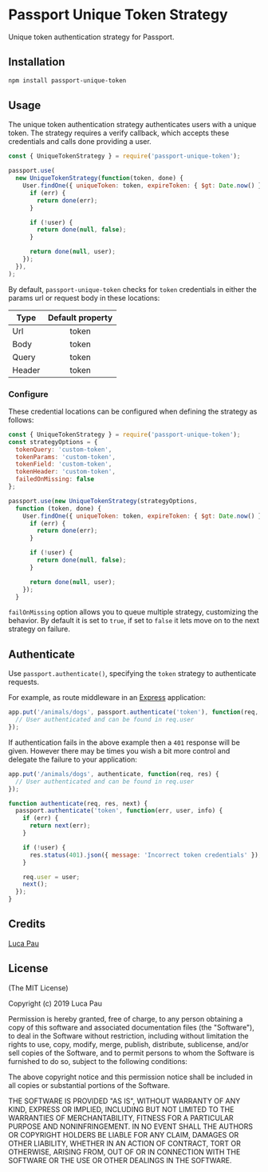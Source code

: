 # Passport Unique Token Strategy

Unique token authentication strategy for Passport.

## Installation

```sh
npm install passport-unique-token
```

## Usage

The unique token authentication strategy authenticates users with a unique token. The strategy requires a verify callback, which accepts these credentials and calls done providing a user.

```javascript
const { UniqueTokenStrategy } = require('passport-unique-token');

passport.use(
  new UniqueTokenStrategy(function(token, done) {
    User.findOne({ uniqueToken: token, expireToken: { $gt: Date.now() } }, function(err, user) {
      if (err) {
        return done(err);
      }

      if (!user) {
        return done(null, false);
      }

      return done(null, user);
    });
  }),
);
```

By default, `passport-unique-token` checks for `token` credentials in either the params url or request body in these locations:

| Type   | Default property |
| ------ | :--------------: |
| Url    |      token       |
| Body   |      token       |
| Query  |      token       |
| Header |      token       |

### Configure

These credential locations can be configured when defining the strategy as follows:

```javascript
const { UniqueTokenStrategy } = require('passport-unique-token');
const strategyOptions = {
  tokenQuery: 'custom-token',
  tokenParams: 'custom-token',
  tokenField: 'custom-token',
  tokenHeader: 'custom-token',
  failedOnMissing: false
};

passport.use(new UniqueTokenStrategy(strategyOptions,
  function (token, done) {
    User.findOne({ uniqueToken: token, expireToken: { $gt: Date.now() } }, function (err, user) {
      if (err) {
        return done(err);
      }

      if (!user) {
        return done(null, false);
      }

      return done(null, user);
    });
  }
```

`failOnMissing` option allows you to queue multiple strategy, customizing the behavior.
By default it is set to `true`, if set to `false` it lets move on to the next strategy on failure.

## Authenticate

Use `passport.authenticate()`, specifying the `token` strategy to authenticate requests.

For example, as route middleware in an [Express](http://expressjs.com/) application:

```javascript
app.put('/animals/dogs', passport.authenticate('token'), function(req, res) {
  // User authenticated and can be found in req.user
});
```

If authentication fails in the above example then a `401` response will be given. However there may be times you wish a bit more control and delegate the failure to your application:

```javascript
app.put('/animals/dogs', authenticate, function(req, res) {
  // User authenticated and can be found in req.user
});

function authenticate(req, res, next) {
  passport.authenticate('token', function(err, user, info) {
    if (err) {
      return next(err);
    }

    if (!user) {
      res.status(401).json({ message: 'Incorrect token credentials' });
    }

    req.user = user;
    next();
  });
}
```

## Credits

[Luca Pau](http://github.com/Lughino)

## License

(The MIT License)

Copyright (c) 2019 Luca Pau

Permission is hereby granted, free of charge, to any person obtaining a copy of this software and associated documentation files (the "Software"), to deal in the Software without restriction, including without limitation the rights to use, copy, modify, merge, publish, distribute, sublicense, and/or sell copies of the Software, and to permit persons to whom the Software is furnished to do so, subject to the following conditions:

The above copyright notice and this permission notice shall be included in all copies or substantial portions of the Software.

THE SOFTWARE IS PROVIDED "AS IS", WITHOUT WARRANTY OF ANY KIND, EXPRESS OR IMPLIED, INCLUDING BUT NOT LIMITED TO THE WARRANTIES OF MERCHANTABILITY, FITNESS FOR A PARTICULAR PURPOSE AND NONINFRINGEMENT. IN NO EVENT SHALL THE AUTHORS OR COPYRIGHT HOLDERS BE LIABLE FOR ANY CLAIM, DAMAGES OR OTHER LIABILITY, WHETHER IN AN ACTION OF CONTRACT, TORT OR OTHERWISE, ARISING FROM, OUT OF OR IN CONNECTION WITH THE SOFTWARE OR THE USE OR OTHER DEALINGS IN THE SOFTWARE.
